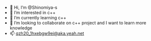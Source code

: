 - 👋 Hi, I’m @Shinomiya-s
- 👀 I’m interested in c++
- 🌱 I’m currently learning c++
- 💞️ I’m looking to collaborate on c++ project and I want to learn more knowledge
- 📫 qzh20_1hxebgw9ei@aka.yeah.net

<!---
Shinomiya-s/Shinomiya-s is a ✨ special ✨ repository because its `README.md` (this file) appears on your GitHub profile.
You can click the Preview link to take a look at your changes.
--->
